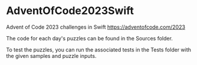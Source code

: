 # AdventOfCode2023Swift

Advent of Code 2023 challenges in Swift
https://adventofcode.com/2023

The code for each day's puzzles can be found in the Sources folder.

To test the puzzles, you can run the associated tests in the Tests folder with the given samples and puzzle inputs.
